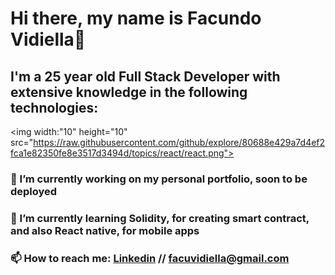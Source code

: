 # Hi there, my name is Facundo Vidiella👋

<!--
**FacuVidiella/FacuVidiella** is a ✨ _special_ ✨ repository because its `README.md` (this file) appears on your GitHub profile.

Here are some ideas to get you started:

- 🔭 I’m currently working on ...
- 🌱 I’m currently learning ...
- 👯 I’m looking to collaborate on ...
- 🤔 I’m looking for help with ...
- 💬 Ask me about ...
- 📫 How to reach me: ...
- 😄 Pronouns: ...
- ⚡ Fun fact: ...
-->
## I'm a 25 year old Full Stack Developer with extensive knowledge in the following technologies:
<img  width:"10" height="10" src="https://raw.githubusercontent.com/github/explore/80688e429a7d4ef2fca1e82350fe8e3517d3494d/topics/react/react.png">

### 🔭 I’m currently working on my personal portfolio, soon to be deployed
### 🌱 I’m currently learning Solidity, for creating smart contract, and also React native, for mobile apps
### 📫 How to reach me: [Linkedin](https://www.linkedin.com/in/facundovidiella/) // facuvidiella@gmail.com
 

                        
                        

